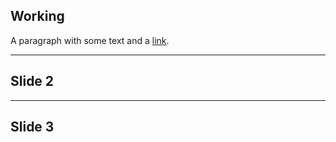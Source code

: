 ## Working

A paragraph with some text and a [link](http://hakim.se).

---

## Slide 2

---

## Slide 3
